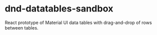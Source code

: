 # dnd-datatables-sandbox
React prototype of Material UI data tables with drag-and-drop of rows between tables. 
